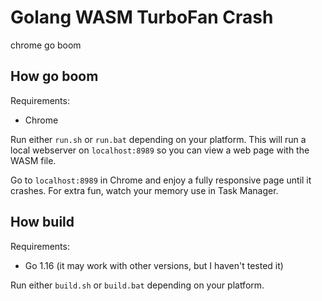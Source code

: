 # Golang WASM TurboFan Crash

chrome go boom

## How go boom

Requirements:

- Chrome

Run either `run.sh` or `run.bat` depending on your platform. This will run a local webserver on `localhost:8989` so you can view a web page with the WASM file.

Go to `localhost:8989` in Chrome and enjoy a fully responsive page until it crashes. For extra fun, watch your memory use in Task Manager.

## How build

Requirements:

- Go 1.16 (it may work with other versions, but I haven't tested it)

Run either `build.sh` or `build.bat` depending on your platform.
